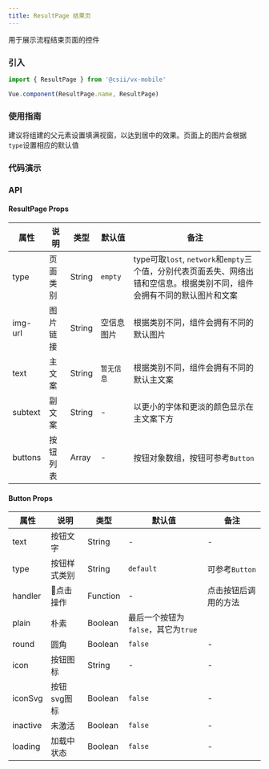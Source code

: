 ```yaml
---
title: ResultPage 结果页
---
```


用于展示流程结束页面的控件

### 引入

```javascript
import { ResultPage } from '@csii/vx-mobile'

Vue.component(ResultPage.name, ResultPage)
```

### 使用指南

建议将组建的父元素设置填满视窗，以达到居中的效果。页面上的图片会根据`type`设置相应的默认值

### 代码演示
<!-- DEMO -->

### API

#### ResultPage Props
|属性 | 说明 | 类型 | 默认值 | 备注|
|----|-----|------|------|------|
|type | 页面类别 | String | `empty` | type可取`lost`, `network`和`empty`三个值，分别代表页面丢失、网络出错和空信息。根据类别不同，组件会拥有不同的默认图片和文案|
|img-url | 图片链接 | String | 空信息图片 | 根据类别不同，组件会拥有不同的默认图片 |
|text | 主文案 | String | `暂无信息` | 根据类别不同，组件会拥有不同的默认主文案 |
|subtext | 副文案 | String | - | 以更小的字体和更淡的颜色显示在主文案下方 |
|buttons | 按钮列表 | Array | - | 按钮对象数组，按钮可参考`Button`|

#### Button Props
|属性 | 说明 | 类型 | 默认值 | 备注|
|----|-----|------|------|------|
|text | 按钮文字 | String | - | - |
|type | 按钮样式类别 | String | `default` | 可参考`Button` |
|handler | 点击操作 | Function | - | 点击按钮后调用的方法 |
|plain|朴素|Boolean|最后一个按钮为`false`，其它为`true`|
|round|圆角|Boolean|`false`|-|
|icon|按钮图标|String|-|-|
|iconSvg|按钮svg图标|Boolean|`false`|-|
|inactive|未激活|Boolean|`false`|-|
|loading|加载中状态|Boolean|`false`|-|
